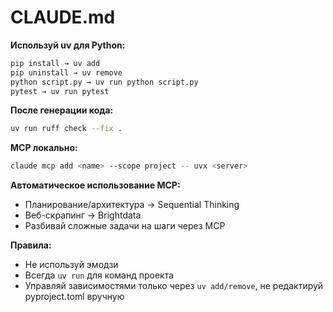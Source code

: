 # CLAUDE.md

**Используй uv для Python:**
```bash
pip install → uv add
pip uninstall → uv remove
python script.py → uv run python script.py
pytest → uv run pytest
```

**После генерации кода:**
```bash
uv run ruff check --fix .
```

**MCP локально:**
```bash
claude mcp add <name> --scope project -- uvx <server>
```

**Автоматическое использование MCP:**
- Планирование/архитектура → Sequential Thinking
- Веб-скрапинг → Brightdata
- Разбивай сложные задачи на шаги через MCP

**Правила:**
- Не используй эмодзи
- Всегда `uv run` для команд проекта
- Управляй зависимостями только через `uv add/remove`, не редактируй pyproject.toml вручную